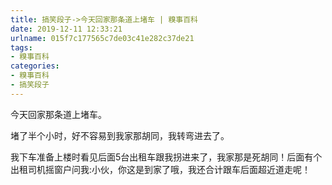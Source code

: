 ```yaml
---
title: 搞笑段子->今天回家那条道上堵车 | 糗事百科
date: 2019-12-11 12:33:21
urlname: 015f7c177565c7de03c41e282c37de21
tags: 
- 糗事百科
categories:
- 糗事百科
- 搞笑段子
---
```

今天回家那条道上堵车。

堵了半个小时，好不容易到我家那胡同，我转弯进去了。

我下车准备上楼时看见后面5台出租车跟我拐进来了，我家那是死胡同！后面有个出租司机摇窗户问我:小伙，你这是到家了哦，我还合计跟车后面超近道走呢！


